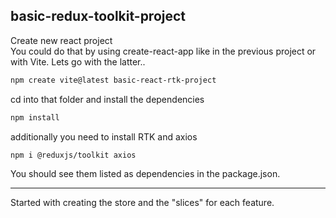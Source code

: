 ## basic-redux-toolkit-project

Create new react project\
You could do that by using create-react-app like in the previous project or with Vite.
Lets go with the latter..  

```sh
npm create vite@latest basic-react-rtk-project
```

cd into that folder and install the dependencies
```sh
npm install
```

additionally you need to install RTK and axios
```sh
npm i @reduxjs/toolkit axios 
```
You should see them listed as dependencies in the package.json.

---

Started with creating the store and the "slices" for each feature.